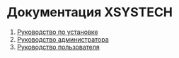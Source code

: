 
# Документация XSYSTECH

1. [Руководство по установке](install_guide.md)
2. [Руководство администратора](admin_guide.md)
3. [Руководство пользователя](user_guide.md)

